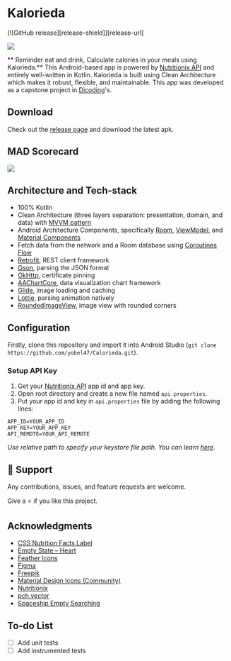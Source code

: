 # Kalorieda

[![GitHub release][release-shield]][release-url]

<a><img src="https://i.imgur.com/M5vLCyZ.png" /></a>

** Reminder eat and drink, Calculate calories in your meals using Kalorieda.** This Android-based app is powered by [Nutritionix API](https://developer.nutritionix.com/) and entirely well-written in Kotlin. Kalorieda is built using Clean Architecture which makes it robust, flexible, and maintainable. This app was developed as a capstone project in [Dicoding](https://www.dicoding.com)'s.

## Download
Check out the [release page](https://github.com/yobel47/Calorieda/releases) and download the latest apk.

## MAD Scorecard
<a><img src="https://i.ibb.co/mh8nQd1/summary.png" /></a>

## Architecture and Tech-stack
- 100% Kotlin
- Clean Architecture (three layers separation: presentation, domain, and data) with [MVVM pattern](https://developer.android.com/jetpack/guide#recommended-app-arch)
- Android Architecture Components, specifically [Room](https://developer.android.com/topic/libraries/architecture/room), [ViewModel](https://developer.android.com/topic/libraries/architecture/viewmodel), and [Material Components](https://material.io/develop/android)
- Fetch data from the network and a Room database using [Coroutines Flow](https://developer.android.com/kotlin/coroutines)
- [Retrofit](https://github.com/square/retrofit), REST client framework
- [Gson](https://github.com/google/gson), parsing the JSON format
- [OkHttp](https://github.com/square/okhttp), certificate pinning
- [AAChartCore](https://github.com/AAChartModel/AAChartCore-Kotlin), data visualization chart framework
- [Glide](https://github.com/bumptech/glide), image loading and caching
- [Lottie](https://github.com/airbnb/lottie-android), parsing animation natively
- [RoundedImageView](https://github.com/vinc3m1/RoundedImageView), image view with rounded corners

## Configuration
Firstly, clone this repository and import it into Android Studio (`git clone https://github.com/yobel47/Calorieda.git`).

### Setup API Key
1. Get your [Nutritionix API](https://developer.nutritionix.com/) app id and app key.
2. Open root directory and create a new file named `api.properties`.
3. Put your app id and key in `api.properties` file by adding the following lines:
```
APP_ID=YOUR_APP_ID
APP_KEY=YOUR_APP_KEY
API_REMOTE=YOUR_API_REMOTE
```
*Use relative path to specify your keystore file path. You can learn [here](https://networkencyclopedia.com/relative-path/).*

## 🤝 Support
Any contributions, issues, and feature requests are welcome.

Give a ⭐️ if you like this project.

## Acknowledgments
- [CSS Nutrition Facts Label](https://jsfiddle.net/thL6j/)
- [Empty State – Heart](https://lottiefiles.com/46771-empty-state-heart)
- [Feather Icons](https://www.figma.com/community/plugin/744047966581015514/Feather-Icons)
- [Figma](https://www.figma.com)
- [Freepik](https://www.freepik.com)
- [Material Design Icons (Community)](https://www.figma.com/community/plugin/775671607185029020/Material-Design-Icons-(Community))
- [Nutritionix](https://www.nutritionix.com/)
- [pch.vector](https://www.freepik.com/pch-vector)
- [Spaceship Empty Searching](https://lottiefiles.com/4011-spaceship-empty-searching)

## To-do List
- [ ] Add unit tests
- [ ] Add instrumented tests
